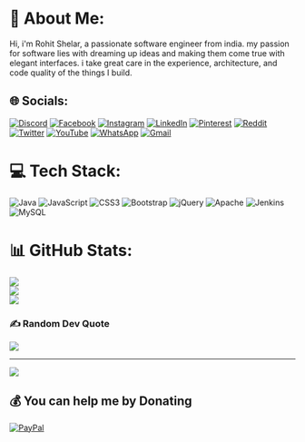 # 💫 About Me:
Hi, i'm Rohit Shelar, a passionate software engineer from india. my passion for software lies with dreaming up ideas and making them come true with elegant interfaces. i take great care in the experience, architecture, and code quality of the things I build.


## 🌐 Socials:
[![Discord](https://img.shields.io/badge/Discord-%237289DA.svg?logo=discord&logoColor=white)](https://discord.gg/SX66rH9DWb)
[![Facebook](https://img.shields.io/badge/Facebook-%231877F2.svg?logo=Facebook&logoColor=white)](https://facebook.com/rohitpshelar)
[![Instagram](https://img.shields.io/badge/Instagram-%23E4405F.svg?logo=Instagram&logoColor=white)](https://instagram.com/rohitpshelar) 
[![LinkedIn](https://img.shields.io/badge/LinkedIn-%230077B5.svg?logo=linkedin&logoColor=white)](https://linkedin.com/in/rohitpshelar) 
[![Pinterest](https://img.shields.io/badge/Pinterest-%23E60023.svg?logo=Pinterest&logoColor=white)](https://pinterest.com/rohitpshelar) 
[![Reddit](https://img.shields.io/badge/Reddit-%23FF4500.svg?logo=Reddit&logoColor=white)](https://reddit.com/user/rohitpshelar) 
[![Twitter](https://img.shields.io/badge/Twitter-%231DA1F2.svg?logo=Twitter&logoColor=white)](https://twitter.com/rohitpshelar) 
[![YouTube](https://img.shields.io/badge/YouTube-%23FF0000.svg?logo=YouTube&logoColor=white)](https://youtube.com/@rohitpshelar) 
[![WhatsApp](https://img.shields.io/badge/WhatsApp-25D366?logo=whatsapp&logoColor=white)](http://wa.me/918956185965?text=Hi..)
[![Gmail](https://img.shields.io/badge/Gmail-D14836?logo=gmail&logoColor=white)](https://mail.google.com/mail/?extsrc=mailto&url=mailto%3Arohitpshelar%40gmail.com%3Fsubject%3DGitHub:Hi%26)


# 💻 Tech Stack:
![Java](https://img.shields.io/badge/java-%23ED8B00.svg?style=for-the-badge&logo=java&logoColor=white) 
![JavaScript](https://img.shields.io/badge/javascript-%23323330.svg?style=for-the-badge&logo=javascript&logoColor=%23F7DF1E) 
![CSS3](https://img.shields.io/badge/css3-%231572B6.svg?style=for-the-badge&logo=css3&logoColor=white) 
![Bootstrap](https://img.shields.io/badge/bootstrap-%23563D7C.svg?style=for-the-badge&logo=bootstrap&logoColor=white) 
![jQuery](https://img.shields.io/badge/jquery-%230769AD.svg?style=for-the-badge&logo=jquery&logoColor=white) 
![Apache](https://img.shields.io/badge/apache-%23D42029.svg?style=for-the-badge&logo=apache&logoColor=white) 
![Jenkins](https://img.shields.io/badge/jenkins-%232C5263.svg?style=for-the-badge&logo=jenkins&logoColor=white) 
![MySQL](https://img.shields.io/badge/mysql-%2300f.svg?style=for-the-badge&logo=mysql&logoColor=white)

# 📊 GitHub Stats:
![](https://github-readme-stats.vercel.app/api?username=rohitpshelar&theme=dark&hide_border=true&include_all_commits=false&count_private=false)<br/>
![](https://github-readme-streak-stats.herokuapp.com/?user=rohitpshelar&theme=dark&hide_border=true)<br/>
![](https://github-readme-stats.vercel.app/api/top-langs/?username=rohitpshelar&theme=dark&hide_border=true&include_all_commits=false&count_private=false&layout=compact)

### ✍️ Random Dev Quote
![](https://quotes-github-readme.vercel.app/api?type=horizontal&theme=radical)

---
[![](https://visitcount.itsvg.in/api?id=rohitpshelar&icon=0&color=0)](https://visitcount.itsvg.in)

  ## 💰 You can help me by Donating
  [![PayPal](https://img.shields.io/badge/PayPal-00457C?style=for-the-badge&logo=paypal&logoColor=white)](https://paypal.me/paypal.me/rohitpshelar) 

  
<!-- Proudly created with GPRM ( https://gprm.itsvg.in ) -->
